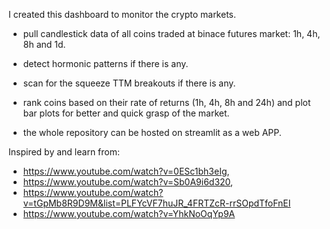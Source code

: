 I created this dashboard to monitor the crypto markets.

* pull candlestick data of all coins traded at binace futures market: 1h, 4h, 8h and 1d.

* detect hormonic patterns if there is any.

* scan for the squeeze TTM breakouts if there is any.

* rank coins based on their rate of returns (1h, 4h, 8h and 24h) and plot bar plots for better and quick grasp of the market.

* the whole repository can be hosted on streamlit as a web APP.

Inspired by and learn from: 
* https://www.youtube.com/watch?v=0ESc1bh3eIg, 
* https://www.youtube.com/watch?v=Sb0A9i6d320, 
* https://www.youtube.com/watch?v=tGpMb8R9D9M&list=PLFYcVF7huJR_4FRTZcR-rrSOpdTfoFnEI
* https://www.youtube.com/watch?v=YhkNoOqYp9A

